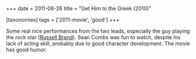 +++
date = 2011-06-26
title = "Get Him to the Greek (2010)"

[taxonomies]
tags = ['2011-movie', 'good']
+++

Some real nice performances from the two leads, especially the guy
playing the rock star ([Russell Brand]). Sean Combs was fun to watch,
despite his lack of acting skill, probably due to good character
development. The movie has good humor.

  [Russell Brand]: http://en.wikipedia.org/wiki/Russell_Brand
